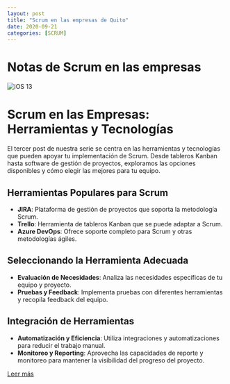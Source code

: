 ```yaml
---
layout: post
title: "Scrum en las empresas de Quito"
date: 2020-09-21
categories: [SCRUM]
---
```


# Notas de Scrum en las empresas

![iOS 13](https://www.camara.es/sites/default/files/foto_texto_scrum.jpg)

# Scrum en las Empresas: Herramientas y Tecnologías

El tercer post de nuestra serie se centra en las herramientas y tecnologías que pueden apoyar tu implementación de Scrum. Desde tableros Kanban hasta software de gestión de proyectos, exploramos las opciones disponibles y cómo elegir las mejores para tu equipo.

## Herramientas Populares para Scrum

- **JIRA**: Plataforma de gestión de proyectos que soporta la metodología Scrum.
- **Trello**: Herramienta de tableros Kanban que se puede adaptar a Scrum.
- **Azure DevOps**: Ofrece soporte completo para Scrum y otras metodologías ágiles.

## Seleccionando la Herramienta Adecuada

- **Evaluación de Necesidades**: Analiza las necesidades específicas de tu equipo y proyecto.
- **Pruebas y Feedback**: Implementa pruebas con diferentes herramientas y recopila feedback del equipo.

## Integración de Herramientas

- **Automatización y Eficiencia**: Utiliza integraciones y automatizaciones para reducir el trabajo manual.
- **Monitoreo y Reporting**: Aprovecha las capacidades de reporte y monitoreo para mantener la visibilidad del progreso del proyecto.

[Leer más](#)

